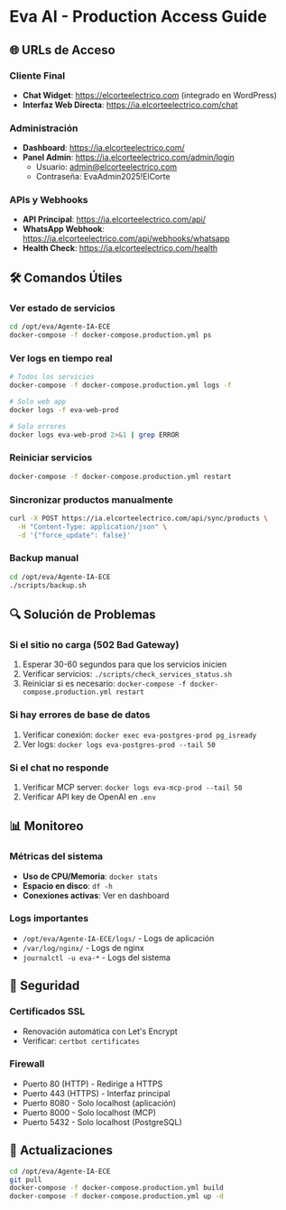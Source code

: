# Eva AI - Production Access Guide

## 🌐 URLs de Acceso

### Cliente Final
- **Chat Widget**: https://elcorteelectrico.com (integrado en WordPress)
- **Interfaz Web Directa**: https://ia.elcorteelectrico.com/chat

### Administración
- **Dashboard**: https://ia.elcorteelectrico.com/
- **Panel Admin**: https://ia.elcorteelectrico.com/admin/login
  - Usuario: admin@elcorteelectrico.com
  - Contraseña: EvaAdmin2025!ElCorte

### APIs y Webhooks
- **API Principal**: https://ia.elcorteelectrico.com/api/
- **WhatsApp Webhook**: https://ia.elcorteelectrico.com/api/webhooks/whatsapp
- **Health Check**: https://ia.elcorteelectrico.com/health

## 🛠️ Comandos Útiles

### Ver estado de servicios
```bash
cd /opt/eva/Agente-IA-ECE
docker-compose -f docker-compose.production.yml ps
```

### Ver logs en tiempo real
```bash
# Todos los servicios
docker-compose -f docker-compose.production.yml logs -f

# Solo web app
docker logs -f eva-web-prod

# Solo errores
docker logs eva-web-prod 2>&1 | grep ERROR
```

### Reiniciar servicios
```bash
docker-compose -f docker-compose.production.yml restart
```

### Sincronizar productos manualmente
```bash
curl -X POST https://ia.elcorteelectrico.com/api/sync/products \
  -H "Content-Type: application/json" \
  -d '{"force_update": false}'
```

### Backup manual
```bash
cd /opt/eva/Agente-IA-ECE
./scripts/backup.sh
```

## 🔍 Solución de Problemas

### Si el sitio no carga (502 Bad Gateway)
1. Esperar 30-60 segundos para que los servicios inicien
2. Verificar servicios: `./scripts/check_services_status.sh`
3. Reiniciar si es necesario: `docker-compose -f docker-compose.production.yml restart`

### Si hay errores de base de datos
1. Verificar conexión: `docker exec eva-postgres-prod pg_isready`
2. Ver logs: `docker logs eva-postgres-prod --tail 50`

### Si el chat no responde
1. Verificar MCP server: `docker logs eva-mcp-prod --tail 50`
2. Verificar API key de OpenAI en `.env`

## 📊 Monitoreo

### Métricas del sistema
- **Uso de CPU/Memoria**: `docker stats`
- **Espacio en disco**: `df -h`
- **Conexiones activas**: Ver en dashboard

### Logs importantes
- `/opt/eva/Agente-IA-ECE/logs/` - Logs de aplicación
- `/var/log/nginx/` - Logs de nginx
- `journalctl -u eva-*` - Logs del sistema

## 🔐 Seguridad

### Certificados SSL
- Renovación automática con Let's Encrypt
- Verificar: `certbot certificates`

### Firewall
- Puerto 80 (HTTP) - Redirige a HTTPS
- Puerto 443 (HTTPS) - Interfaz principal
- Puerto 8080 - Solo localhost (aplicación)
- Puerto 8000 - Solo localhost (MCP)
- Puerto 5432 - Solo localhost (PostgreSQL)

## 🚀 Actualizaciones

```bash
cd /opt/eva/Agente-IA-ECE
git pull
docker-compose -f docker-compose.production.yml build
docker-compose -f docker-compose.production.yml up -d
```

